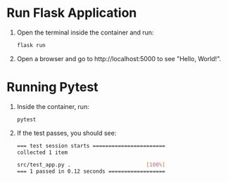 # Run Flask Application

1. Open the terminal inside the container and run:
    ```bash
    flask run
    ```

2. Open a browser and go to http://localhost:5000 to see "Hello, World!".

# Running Pytest

1. Inside the container, run:
    ```bash
    pytest
    ```

2. If the test passes, you should see:
    ```bash
    === test session starts =======================
    collected 1 item

    src/test_app.py .                        [100%]
    === 1 passed in 0.12 seconds ==================
    ```
